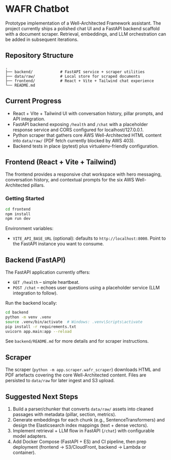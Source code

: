 # WAFR Chatbot

Prototype implementation of a Well-Architected Framework assistant. The project currently ships a polished chat UI and a FastAPI backend scaffold with a document scraper. Retrieval, embeddings, and LLM orchestration can be added in subsequent iterations.

## Repository Structure

```
.
├── backend/            # FastAPI service + scraper utilities
├── data/raw/           # Local store for scraped documents
├── frontend/           # React + Vite + Tailwind chat experience
└── README.md
```

## Current Progress

- React + Vite + Tailwind UI with conversation history, pillar prompts, and API integration.
- FastAPI backend exposing `/health` and `/chat` with a placeholder response service and CORS configured for localhost/127.0.0.1.
- Python scraper that gathers core AWS Well-Architected HTML content into `data/raw/` (PDF fetch currently blocked by AWS 403).
- Backend tests in place (pytest) plus virtualenv-friendly configuration.

## Frontend (React + Vite + Tailwind)

The frontend provides a responsive chat workspace with hero messaging, conversation history, and contextual prompts for the six AWS Well-Architected pillars.

### Getting Started

```bash
cd frontend
npm install
npm run dev
```

Environment variables:

- `VITE_API_BASE_URL` (optional): defaults to `http://localhost:8000`. Point to the FastAPI instance you want to consume.

## Backend (FastAPI)

The FastAPI application currently offers:

- `GET /health` – simple heartbeat.
- `POST /chat` – echoes user questions using a placeholder service (LLM integration to follow).

Run the backend locally:

```bash
cd backend
python -m venv .venv
source .venv/bin/activate  # Windows: .venv\Scripts\activate
pip install -r requirements.txt
uvicorn app.main:app --reload
```

See `backend/README.md` for more details and for scraper instructions.

## Scraper

The scraper (`python -m app.scraper.wafr_scraper`) downloads HTML and PDF artefacts covering the core Well-Architected content. Files are persisted to `data/raw` for later ingest and S3 upload.

## Suggested Next Steps

1. Build a parser/chunker that converts `data/raw/` assets into cleaned passages with metadata (pillar, section, metrics).
2. Generate embeddings for each chunk (e.g., SentenceTransformers) and design the Elasticsearch index mappings (text + dense vectors).
3. Implement retrieval + LLM flow in FastAPI (`/chat`) with configurable model adapters.
4. Add Docker Compose (FastAPI + ES) and CI pipeline, then prep deployment (frontend → S3/CloudFront, backend → Lambda or container).
